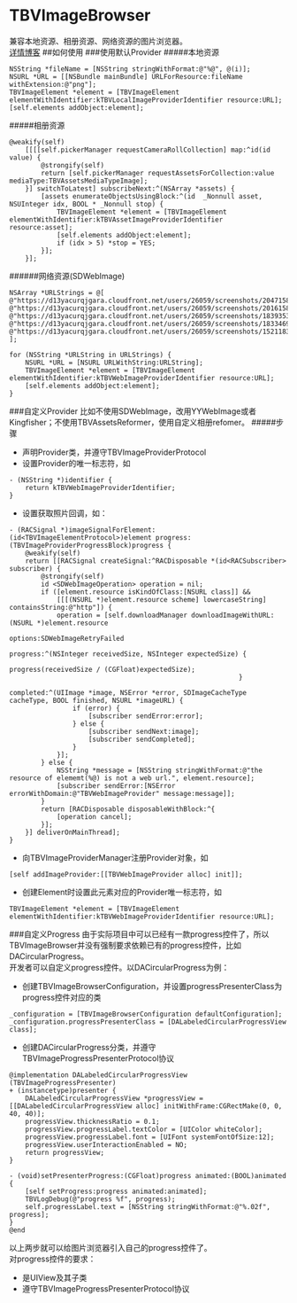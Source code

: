 # TBVImageBrowser
兼容本地资源、相册资源、网络资源的图片浏览器。<br>
[详情博客](http://t.cn/RcXVFb6)
##如何使用
###使用默认Provider
#####本地资源
```objc
NSString *fileName = [NSString stringWithFormat:@"%@", @(i)];
NSURL *URL = [[NSBundle mainBundle] URLForResource:fileName withExtension:@"png"];
TBVImageElement *element = [TBVImageElement elementWithIdentifier:kTBVLocalImageProviderIdentifier resource:URL];
[self.elements addObject:element];
```

#####相册资源
```objc
@weakify(self)
    [[[[self.pickerManager requestCameraRollCollection] map:^id(id value) {
        @strongify(self)
        return [self.pickerManager requestAssetsForCollection:value mediaType:TBVAssetsMediaTypeImage];
    }] switchToLatest] subscribeNext:^(NSArray *assets) {
        [assets enumerateObjectsUsingBlock:^(id  _Nonnull asset, NSUInteger idx, BOOL * _Nonnull stop) {
            TBVImageElement *element = [TBVImageElement elementWithIdentifier:kTBVAssetImageProviderIdentifier resource:asset];
            [self.elements addObject:element];
            if (idx > 5) *stop = YES;
        }];
    }];
```
######网络资源(SDWebImage)

```objc
NSArray *URLStrings = @[
@"https://d13yacurqjgara.cloudfront.net/users/26059/screenshots/2047158/beerhenge.jpg",
@"https://d13yacurqjgara.cloudfront.net/users/26059/screenshots/2016158/avalanche.jpg",
@"https://d13yacurqjgara.cloudfront.net/users/26059/screenshots/1839353/pilsner.jpg",
@"https://d13yacurqjgara.cloudfront.net/users/26059/screenshots/1833469/porter.jpg",
@"https://d13yacurqjgara.cloudfront.net/users/26059/screenshots/1521183/farmers.jpg"
];

for (NSString *URLString in URLStrings) {
    NSURL *URL = [NSURL URLWithString:URLString];
    TBVImageElement *element = [TBVImageElement elementWithIdentifier:kTBVWebImageProviderIdentifier resource:URL];
    [self.elements addObject:element];
}
```

###自定义Provider
比如不使用SDWebImage，改用YYWebImage或者Kingfisher；不使用TBVAssetsReformer，使用自定义相册refomer。
#####步骤

- 声明Provider类，并遵守TBVImageProviderProtocol
- 设置Provider的唯一标志符，如

```objc
- (NSString *)identifier {
    return kTBVWebImageProviderIdentifier;
}
```
- 设置获取照片回调，如：

```objc
- (RACSignal *)imageSignalForElement:(id<TBVImageElementProtocol>)element progress:(TBVImageProviderProgressBlock)progress {
    @weakify(self)
    return [[RACSignal createSignal:^RACDisposable *(id<RACSubscriber> subscriber) {
        @strongify(self)
        id <SDWebImageOperation> operation = nil;
        if ([element.resource isKindOfClass:[NSURL class]] &&
            [[[(NSURL *)element.resource scheme] lowercaseString] containsString:@"http"]) {
            operation = [self.downloadManager downloadImageWithURL:(NSURL *)element.resource
                                                           options:SDWebImageRetryFailed
                                                          progress:^(NSInteger receivedSize, NSInteger expectedSize) {
                                                              progress(receivedSize / (CGFloat)expectedSize);
                                                          }
                                                         completed:^(UIImage *image, NSError *error, SDImageCacheType cacheType, BOOL finished, NSURL *imageURL) {
                if (error) {
                    [subscriber sendError:error];
                } else {
                    [subscriber sendNext:image];
                    [subscriber sendCompleted];
                }
            }];
        } else {
            NSString *message = [NSString stringWithFormat:@"the resource of elememt(%@) is not a web url.", element.resource];
            [subscriber sendError:[NSError errorWithDomain:@"TBVWebImageProvider" message:message]];
        }
        return [RACDisposable disposableWithBlock:^{
            [operation cancel];
        }];
    }] deliverOnMainThread];
}
```
- 向TBVImageProviderManager注册Provider对象，如

```
[self addImageProvider:[[TBVWebImageProvider alloc] init]];
```
- 创建Element时设置此元素对应的Provider唯一标志符，如

```objc
TBVImageElement *element = [TBVImageElement elementWithIdentifier:kTBVWebImageProviderIdentifier resource:URL];
```
###自定义Progress
由于实际项目中可以已经有一款progress控件了，所以TBVImageBrowser并没有强制要求依赖已有的progress控件，比如DACircularProgress。<br>
开发者可以自定义progress控件。以DACircularProgress为例：

- 创建TBVImageBrowserConfiguration，并设置progressPresenterClass为progress控件对应的类

```objc
_configuration = [TBVImageBrowserConfiguration defaultConfiguration];
_configuration.progressPresenterClass = [DALabeledCircularProgressView class];
```
- 创建DACircularProgress分类，并遵守TBVImageProgressPresenterProtocol协议

```objc
@implementation DALabeledCircularProgressView (TBVImageProgressPresenter)
+ (instancetype)presenter {
    DALabeledCircularProgressView *progressView = [[DALabeledCircularProgressView alloc] initWithFrame:CGRectMake(0, 0, 40, 40)];
    progressView.thicknessRatio = 0.1;
    progressView.progressLabel.textColor = [UIColor whiteColor];
    progressView.progressLabel.font = [UIFont systemFontOfSize:12];
    progressView.userInteractionEnabled = NO;
    return progressView;
}

- (void)setPresenterProgress:(CGFloat)progress animated:(BOOL)animated {
    [self setProgress:progress animated:animated];
    TBVLogDebug(@"progress %f", progress);
    self.progressLabel.text = [NSString stringWithFormat:@"%.02f", progress];
}
@end
```
以上两步就可以给图片浏览器引入自己的progress控件了。<br>
对progress控件的要求：

- 是UIView及其子类
- 遵守TBVImageProgressPresenterProtocol协议
